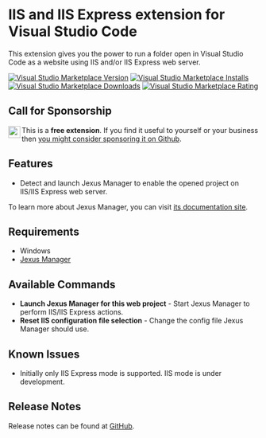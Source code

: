 # IIS and IIS Express extension for Visual Studio Code

This extension gives you the power to run a folder open in Visual Studio Code as a website using IIS and/or IIS Express web server.

[![Visual Studio Marketplace Version](https://img.shields.io/visual-studio-marketplace/v/lextudio.iis?logo=visual-studio-code&style=for-the-badge)](https://marketplace.visualstudio.com/items?itemName=lextudio.iis)
[![Visual Studio Marketplace Installs](https://img.shields.io/visual-studio-marketplace/i/lextudio.iis?logo=visual-studio-code&style=for-the-badge)](https://marketplace.visualstudio.com/items?itemName=lextudio.iis)
[![Visual Studio Marketplace Downloads](https://img.shields.io/visual-studio-marketplace/d/lextudio.iis?logo=visual-studio-code&style=for-the-badge)](https://marketplace.visualstudio.com/items?itemName=lextudio.iis)
[![Visual Studio Marketplace Rating](https://img.shields.io/visual-studio-marketplace/r/lextudio.iis?logo=visual-studio-code&style=for-the-badge)](https://marketplace.visualstudio.com/items?itemName=lextudio.iis)

## Call for Sponsorship
<a href="https://github.com/sponsors/lextm"><img src="https://github.githubassets.com/images/modules/site/sponsors/pixel-mona-heart.gif" align="left" height="24" /></a>
This is a **free extension**. If you find it useful to yourself or your business then <a href="https://github.com/sponsors/lextm">you might consider sponsoring it on Github</a>.

## Features

* Detect and launch Jexus Manager to enable the opened project on IIS/IIS Express web server.

To learn more about Jexus Manager, you can visit [its documentation site](https://docs.jexusmanager.com/index.html).

## Requirements

* Windows
* [Jexus Manager](https://github.com/jexuswebserver/JexusManager/releases)

## Available Commands

* **Launch Jexus Manager for this web project** - Start Jexus Manager to perform IIS/IIS Express actions.
* **Reset IIS configuration file selection** - Change the config file Jexus Manager should use.

## Known Issues

* Initially only IIS Express mode is supported. IIS mode is under development.

## Release Notes

Release notes can be found at [GitHub](https://github.com/jexuswebserver/vscode-iis/releases).
